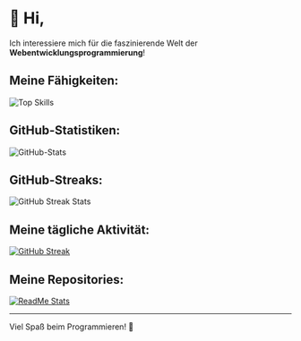 # 👋 Hi,

Ich interessiere mich für die faszinierende Welt der **Webentwicklungsprogrammierung**!

## Meine Fähigkeiten:
![Top Skills](https://github-readme-stats.vercel.app/api/top-langs/?username=0xclear&layout=compact)

## GitHub-Statistiken:
![GitHub-Stats](https://github-readme-stats.vercel.app/api?username=0xclear&show=reviews,discussions_started,discussions_answered,prs_merged,prs_merged_percentage)

## GitHub-Streaks:
![GitHub Streak Stats](https://github-readme-streak-stats.herokuapp.com/?user=0xclear)

## Meine tägliche Aktivität:
[![GitHub Streak](https://github-readme-streak-stats.herokuapp.com?user=0xclear&theme=dark&locale=de)](https://git.io/streak-stats)

## Meine Repositories:
[![ReadMe Stats](https://github-readme-stats.vercel.app/api/pin/?username=0xclear&repo=Java.advanced)](https://github.com/0xclear/Java.advanced)

---
Viel Spaß beim Programmieren! 🚀
